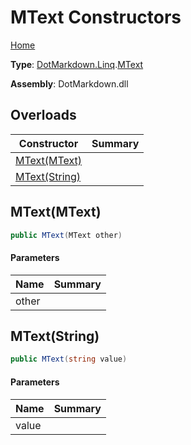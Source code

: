 # MText Constructors

[Home](../../../../README.md)

**Type**: [DotMarkdown.Linq](../../README.md)\.[MText](../README.md)

**Assembly**: DotMarkdown\.dll

## Overloads

| Constructor | Summary |
| ----------- | ------- |
| [MText(MText)](#DotMarkdown_Linq_MText__ctor_DotMarkdown_Linq_MText_) | |
| [MText(String)](#DotMarkdown_Linq_MText__ctor_System_String_) | |

## MText\(MText\)<a name="DotMarkdown_Linq_MText__ctor_DotMarkdown_Linq_MText_"></a>

```csharp
public MText(MText other)
```

#### Parameters

| Name | Summary |
| ---- | ------- |
| other | |

## MText\(String\)<a name="DotMarkdown_Linq_MText__ctor_System_String_"></a>

```csharp
public MText(string value)
```

#### Parameters

| Name | Summary |
| ---- | ------- |
| value | |

